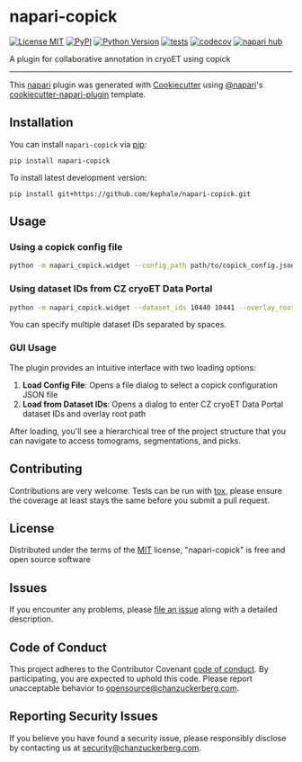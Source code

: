 # napari-copick

[![License MIT](https://img.shields.io/pypi/l/napari-copick.svg?color=green)](https://github.com/kephale/napari-copick/raw/main/LICENSE)
[![PyPI](https://img.shields.io/pypi/v/napari-copick.svg?color=green)](https://pypi.org/project/napari-copick)
[![Python Version](https://img.shields.io/pypi/pyversions/napari-copick.svg?color=green)](https://python.org)
[![tests](https://github.com/kephale/napari-copick/workflows/tests/badge.svg)](https://github.com/kephale/napari-copick/actions)
[![codecov](https://codecov.io/gh/kephale/napari-copick/branch/main/graph/badge.svg)](https://codecov.io/gh/kephale/napari-copick)
[![napari hub](https://img.shields.io/endpoint?url=https://api.napari-hub.org/shields/napari-copick)](https://napari-hub.org/plugins/napari-copick)

A plugin for collaborative annotation in cryoET using copick

----------------------------------

This [napari] plugin was generated with [Cookiecutter] using [@napari]'s [cookiecutter-napari-plugin] template.

<!--
Don't miss the full getting started guide to set up your new package:
https://github.com/napari/cookiecutter-napari-plugin#getting-started

and review the napari docs for plugin developers:
https://napari.org/stable/plugins/index.html
-->

## Installation

You can install `napari-copick` via [pip]:

    pip install napari-copick

To install latest development version:

    pip install git+https://github.com/kephale/napari-copick.git

## Usage

### Using a copick config file

```bash
python -m napari_copick.widget --config_path path/to/copick_config.json
```

### Using dataset IDs from CZ cryoET Data Portal

```bash
python -m napari_copick.widget --dataset_ids 10440 10441 --overlay_root /path/to/overlay_root
```

You can specify multiple dataset IDs separated by spaces.

### GUI Usage

The plugin provides an intuitive interface with two loading options:

1. **Load Config File**: Opens a file dialog to select a copick configuration JSON file
2. **Load from Dataset IDs**: Opens a dialog to enter CZ cryoET Data Portal dataset IDs and overlay root path

After loading, you'll see a hierarchical tree of the project structure that you can navigate to access tomograms, segmentations, and picks.

## Contributing

Contributions are very welcome. Tests can be run with [tox], please ensure
the coverage at least stays the same before you submit a pull request.

## License

Distributed under the terms of the [MIT] license,
"napari-copick" is free and open source software

## Issues

If you encounter any problems, please [file an issue] along with a detailed description.

[napari]: https://github.com/napari/napari
[Cookiecutter]: https://github.com/audreyr/cookiecutter
[@napari]: https://github.com/napari
[MIT]: http://opensource.org/licenses/MIT
[cookiecutter-napari-plugin]: https://github.com/napari/cookiecutter-napari-plugin

[file an issue]: https://github.com/kephale/napari-copick/issues

[napari]: https://github.com/napari/napari
[tox]: https://tox.readthedocs.io/en/latest/
[pip]: https://pypi.org/project/pip/
[PyPI]: https://pypi.org/

## Code of Conduct

This project adheres to the Contributor Covenant [code of conduct](https://github.com/chanzuckerberg/.github/blob/main/CODE_OF_CONDUCT.md). By participating, you are expected to uphold this code. Please report unacceptable behavior to [opensource@chanzuckerberg.com](mailto:opensource@chanzuckerberg.com).

## Reporting Security Issues

If you believe you have found a security issue, please responsibly disclose by contacting us at [security@chanzuckerberg.com](mailto:security@chanzuckerberg.com).
